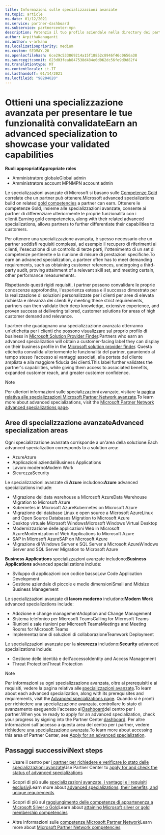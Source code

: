 ```yaml
---
title: Informazioni sulle specializzazioni avanzate
ms.topic: article
ms.date: 01/12/2021
ms.service: partner-dashboard
ms.subservice: partnercenter-mpn
description: Potenzia il tuo profilo aziendale nella directory dei partner Microsoft. Scopri le specializzazioni avanzate che puoi ottenere con le tue competenze in oro e argento esistenti.
author: ArpithaKanuganti
ms.author: v-arkanu
ms.localizationpriority: medium
ms.custom: SEOMAY.20
ms.openlocfilehash: 6ce29c533869214a15f18852c8946f46c0656a38
ms.sourcegitcommit: 623d03feab847538d484e0d062dc56fe9d9d82f4
ms.translationtype: MT
ms.contentlocale: it-IT
ms.lasthandoff: 01/14/2021
ms.locfileid: "98204020"
---
```

# <a name="earn-an-advanced-specialization-to-showcase-your-validated-capabilities"></a><span data-ttu-id="a0833-104">Ottieni una specializzazione avanzata per presentare le tue funzionalità convalidate</span><span class="sxs-lookup"><span data-stu-id="a0833-104">Earn an advanced specialization to showcase your validated capabilities</span></span>

<span data-ttu-id="a0833-105">**Ruoli appropriati**</span><span class="sxs-lookup"><span data-stu-id="a0833-105">**Appropriate roles**</span></span>

- <span data-ttu-id="a0833-106">Amministratore globale</span><span class="sxs-lookup"><span data-stu-id="a0833-106">Global admin</span></span>
- <span data-ttu-id="a0833-107">Amministratore account MPN</span><span class="sxs-lookup"><span data-stu-id="a0833-107">MPN account admin</span></span>

<span data-ttu-id="a0833-108">Le specializzazioni avanzate di Microsoft si basano sulle [Competenze Gold](learn-about-competencies.md) correlate che un partner può ottenere.</span><span class="sxs-lookup"><span data-stu-id="a0833-108">Microsoft advanced specializations build on related [gold competencies](learn-about-competencies.md) a partner can earn.</span></span> <span data-ttu-id="a0833-109">Ottenere le competenze Gold, insieme alle specializzazioni avanzate, consente ai partner di differenziare ulteriormente le proprie funzionalità con i clienti.</span><span class="sxs-lookup"><span data-stu-id="a0833-109">Earning gold competencies, along with their related advanced specializations, allows partners to further differentiate their capabilities to customers.</span></span>

<span data-ttu-id="a0833-110">Per ottenere una specializzazione avanzata, è spesso necessario che un partner soddisfi requisiti complessi, ad esempio il recupero di riferimenti ai clienti, l'esecuzione di un controllo di terze parti, l'ottenimento di un set di competenze pertinente e la riunione di misure di prestazioni specifiche.</span><span class="sxs-lookup"><span data-stu-id="a0833-110">To earn an advanced specialization, a partner often has to meet demanding requirements, such as obtaining customer references, undergoing a third-party audit, proving attainment of a relevant skill set, and meeting certain, other performance measurements.</span></span>

<span data-ttu-id="a0833-111">Rispettando questi rigidi requisiti, i partner possono convalidare le proprie conoscenze approfondite, l'esperienza estesa e il successo dimostrato per la realizzazione di soluzioni personalizzate per i clienti per aree di elevata richiesta e rilevanza dei clienti.</span><span class="sxs-lookup"><span data-stu-id="a0833-111">By meeting these strict requirements, partners can then validate their deep knowledge, extensive experience, and proven success at delivering tailored, customer solutions for areas of high customer demand and relevance.</span></span>

<span data-ttu-id="a0833-112">I partner che guadagnano una specializzazione avanzata otterranno un'etichetta per i clienti che possono visualizzare sul proprio profilo di business in [Microsoft Solution Provider Finder](https://www.microsoft.com/solution-providers/home).</span><span class="sxs-lookup"><span data-stu-id="a0833-112">Partners who earn an advanced specialization will obtain a customer-facing label they can display on their business profile in the [Microsoft solution provider finder](https://www.microsoft.com/solution-providers/home).</span></span> <span data-ttu-id="a0833-113">Questa etichetta convalida ulteriormente le funzionalità del partner, garantendo al tempo stesso l'accesso ai vantaggi associati, alla portata del cliente ampliata e alla maggiore fiducia dei clienti.</span><span class="sxs-lookup"><span data-stu-id="a0833-113">This label further validates the partner's capabilities, while giving them access to associated benefits, expanded customer reach, and greater customer confidence.</span></span>

> [!NOTE]
> <span data-ttu-id="a0833-114">Per ulteriori informazioni sulle specializzazioni avanzate, visitare la [pagina relativa alle specializzazioni Microsoft Partner Network avanzate](https://partner.microsoft.com/membership/advanced-specialization).</span><span class="sxs-lookup"><span data-stu-id="a0833-114">To learn more about advanced specializations, visit the [Microsoft Partner Network advanced specializations page](https://partner.microsoft.com/membership/advanced-specialization).</span></span>

## <a name="advanced-specialization-areas"></a><span data-ttu-id="a0833-115">Aree di specializzazione avanzate</span><span class="sxs-lookup"><span data-stu-id="a0833-115">Advanced specialization areas</span></span>

<span data-ttu-id="a0833-116">Ogni specializzazione avanzata corrisponde a un'area della soluzione:</span><span class="sxs-lookup"><span data-stu-id="a0833-116">Each advanced specialization corresponds to a solution area:</span></span>

- <span data-ttu-id="a0833-117">Azure</span><span class="sxs-lookup"><span data-stu-id="a0833-117">Azure</span></span>
- <span data-ttu-id="a0833-118">Applicazioni aziendali</span><span class="sxs-lookup"><span data-stu-id="a0833-118">Business Applications</span></span>
- <span data-ttu-id="a0833-119">Lavoro moderno</span><span class="sxs-lookup"><span data-stu-id="a0833-119">Modern Work</span></span>
- <span data-ttu-id="a0833-120">Sicurezza</span><span class="sxs-lookup"><span data-stu-id="a0833-120">Security</span></span>

<span data-ttu-id="a0833-121">Le specializzazioni avanzate di **Azure** includono:</span><span class="sxs-lookup"><span data-stu-id="a0833-121">**Azure** advanced specializations include:</span></span>

- <span data-ttu-id="a0833-122">Migrazione del data warehouse a Microsoft Azure</span><span class="sxs-lookup"><span data-stu-id="a0833-122">Data Warehouse Migration to Microsoft Azure</span></span>
- <span data-ttu-id="a0833-123">Kubernetes in Microsoft Azure</span><span class="sxs-lookup"><span data-stu-id="a0833-123">Kubernetes on Microsoft Azure</span></span>
- <span data-ttu-id="a0833-124">Migrazione dei database Linux e open source a Microsoft Azure</span><span class="sxs-lookup"><span data-stu-id="a0833-124">Linux and Open Source Databases Migration to Microsoft Azure</span></span>
- <span data-ttu-id="a0833-125">Desktop virtuale Microsoft Windows</span><span class="sxs-lookup"><span data-stu-id="a0833-125">Microsoft Windows Virtual Desktop</span></span>
- <span data-ttu-id="a0833-126">Modernizzazione delle applicazioni Web in Microsoft Azure</span><span class="sxs-lookup"><span data-stu-id="a0833-126">Modernization of Web Applications to Microsoft Azure</span></span>
- <span data-ttu-id="a0833-127">SAP in Microsoft Azure</span><span class="sxs-lookup"><span data-stu-id="a0833-127">SAP on Microsoft Azure</span></span>
- <span data-ttu-id="a0833-128">Migrazione di Windows Server e SQL Server a Microsoft Azure</span><span class="sxs-lookup"><span data-stu-id="a0833-128">Windows Server and SQL Server Migration to Microsoft Azure</span></span>

<span data-ttu-id="a0833-129">**Business Applications** specializzazioni avanzate includono:</span><span class="sxs-lookup"><span data-stu-id="a0833-129">**Business Applications** advanced specializations include:</span></span>

- <span data-ttu-id="a0833-130">Sviluppo di applicazioni con codice basso</span><span class="sxs-lookup"><span data-stu-id="a0833-130">Low Code Application Development</span></span>
- <span data-ttu-id="a0833-131">Gestione aziendale di piccole e medie dimensioni</span><span class="sxs-lookup"><span data-stu-id="a0833-131">Small and Midsize Business Management</span></span>

<span data-ttu-id="a0833-132">Le specializzazioni avanzate di **lavoro moderno** includono:</span><span class="sxs-lookup"><span data-stu-id="a0833-132">**Modern Work** advanced specializations include:</span></span>

- <span data-ttu-id="a0833-133">Adozione e change management</span><span class="sxs-lookup"><span data-stu-id="a0833-133">Adoption and Change Management</span></span>
- <span data-ttu-id="a0833-134">Sistema telefonico per Microsoft Teams</span><span class="sxs-lookup"><span data-stu-id="a0833-134">Calling for Microsoft Teams</span></span>
- <span data-ttu-id="a0833-135">Riunioni e sale riunioni per Microsoft Teams</span><span class="sxs-lookup"><span data-stu-id="a0833-135">Meetings and Meeting Rooms for Microsoft Teams</span></span>
- <span data-ttu-id="a0833-136">Implementazione di soluzioni di collaborazione</span><span class="sxs-lookup"><span data-stu-id="a0833-136">Teamwork Deployment</span></span>

<span data-ttu-id="a0833-137">Le specializzazioni avanzate per la **sicurezza** includono:</span><span class="sxs-lookup"><span data-stu-id="a0833-137">**Security** advanced specializations include:</span></span>

- <span data-ttu-id="a0833-138">Gestione delle identità e dell'accesso</span><span class="sxs-lookup"><span data-stu-id="a0833-138">Identity and Access Management</span></span>
- <span data-ttu-id="a0833-139">Threat Protection</span><span class="sxs-lookup"><span data-stu-id="a0833-139">Threat Protection</span></span>

> [!NOTE]
> <span data-ttu-id="a0833-140">Per informazioni su ogni specializzazione avanzata, oltre ai prerequisiti e ai requisiti, vedere la pagina relativa alle [specializzazioni avanzate](https://partner.microsoft.com/membership/advanced-specialization).</span><span class="sxs-lookup"><span data-stu-id="a0833-140">To learn about each advanced specialization, along with its prerequisites and requirements, visit the [Advanced specializations page](https://partner.microsoft.com/membership/advanced-specialization).</span></span> <span data-ttu-id="a0833-141">Quando si è pronti per richiedere una specializzazione avanzata, controllare lo stato di avanzamento eseguendo l'accesso al [Dashboard](https://partner.microsoft.com/dashboard)del centro per i partner.</span><span class="sxs-lookup"><span data-stu-id="a0833-141">When you're ready to apply for an advanced specialization, check your progress by signing into the Partner Center [dashboard](https://partner.microsoft.com/dashboard).</span></span> <span data-ttu-id="a0833-142">Per altre informazioni sull'accesso a questa area del centro per i partner, vedere [richiedere una specializzazione avanzata](advanced-specializations-apply.md).</span><span class="sxs-lookup"><span data-stu-id="a0833-142">To learn more about accessing this area of Partner Center, see [Apply for an advanced specialization](advanced-specializations-apply.md).</span></span>

## <a name="next-steps"></a><span data-ttu-id="a0833-143">Passaggi successivi</span><span class="sxs-lookup"><span data-stu-id="a0833-143">Next steps</span></span>

- <span data-ttu-id="a0833-144">Usare il centro per [i partner per richiedere e verificare lo stato delle specializzazioni avanzate](advanced-specializations-apply.md)</span><span class="sxs-lookup"><span data-stu-id="a0833-144">Use Partner Center to [apply for and check the status of advanced specializations](advanced-specializations-apply.md)</span></span>

- <span data-ttu-id="a0833-145">Scopri di più sulle [specializzazioni avanzate, i vantaggi e i requisiti esclusivi](https://partner.microsoft.com/membership/advanced-specialization)</span><span class="sxs-lookup"><span data-stu-id="a0833-145">Learn more about [advanced specializations, their benefits, and unique requirements](https://partner.microsoft.com/membership/advanced-specialization)</span></span>

- <span data-ttu-id="a0833-146">Scopri di più sul [raggiungimento delle competenze di appartenenza a Microsoft Silver o Gold](learn-about-competencies.md)</span><span class="sxs-lookup"><span data-stu-id="a0833-146">Learn about [attaining Microsoft silver or gold membership competencies](learn-about-competencies.md)</span></span>

- <span data-ttu-id="a0833-147">Altre informazioni sulle [competenze Microsoft Partner Network](https://partner.microsoft.com/membership/competencies)</span><span class="sxs-lookup"><span data-stu-id="a0833-147">Learn more about [Microsoft Partner Network competencies](https://partner.microsoft.com/membership/competencies)</span></span>